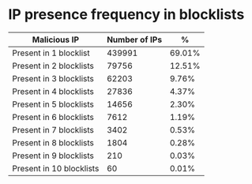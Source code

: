 # IP presence frequency in blocklists
| Malicious IP | Number of IPs | % |
|----|----|----|
| Present in 1 blocklist | 439991 | 69.01% |
| Present in 2 blocklists | 79756 | 12.51% |
| Present in 3 blocklists | 62203 | 9.76% |
| Present in 4 blocklists | 27836 | 4.37% |
| Present in 5 blocklists | 14656 | 2.30% |
| Present in 6 blocklists | 7612 | 1.19% |
| Present in 7 blocklists | 3402 | 0.53% |
| Present in 8 blocklists | 1804 | 0.28% |
| Present in 9 blocklists | 210 | 0.03% |
| Present in 10 blocklists | 60 | 0.01% |
